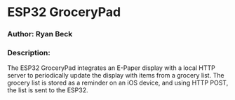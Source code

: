 # ESP32 GroceryPad
### Author: Ryan Beck
### Description:

The ESP32 GroceryPad integrates an E-Paper display with a local HTTP server to periodically update the display with items from a grocery list. The grocery list is stored as a reminder on an iOS device, and using HTTP POST, the list is sent to the ESP32.
